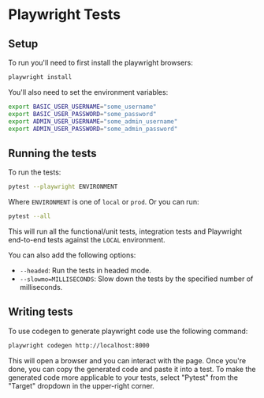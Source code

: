 # Playwright Tests

## Setup

To run you'll need to first install the playwright browsers:

```bash
playwright install
```

You'll also need to set the environment variables:

```bash
export BASIC_USER_USERNAME="some_username"
export BASIC_USER_PASSWORD="some_password"
export ADMIN_USER_USERNAME="some_admin_username"
export ADMIN_USER_PASSWORD="some_admin_password"
```

## Running the tests

To run the tests:

```bash
pytest --playwright ENVIRONMENT
```

Where `ENVIRONMENT` is one of `local` or `prod`. Or you can run:

```bash
pytest --all
```

This will run all the functional/unit tests, integration tests and Playwright end-to-end tests against the `LOCAL` environment.

You can also add the following options:

- `--headed`: Run the tests in headed mode.
- `--slowmo=MILLISECONDS`: Slow down the tests by the specified number of milliseconds.

## Writing tests

To use codegen to generate playwright code use the following command:

```bash
playwright codegen http://localhost:8000
```

This will open a browser and you can interact with the page. Once you're done, you can copy the generated code and paste it into a test. To make the generated code more applicable to your tests, select "Pytest" from the "Target" dropdown in the upper-right corner.
